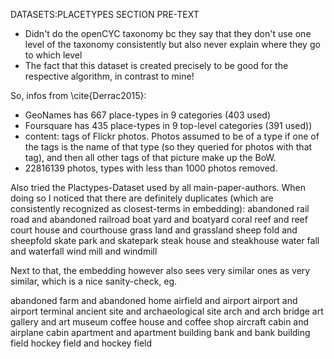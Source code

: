 DATASETS:PLACETYPES SECTION PRE-TEXT

* Didn't do the openCYC taxonomy bc they say that they don't use one level of the taxonomy consistently but also never explain where they go to which level
* The fact that this dataset is created precisely to be good for the respective algorithm, in contrast to mine!


So, infos from \cite{Derrac2015}:
* GeoNames has 667 place-types in 9 categories (403 used)
* Foursquare has 435 place-types in 9 top-level categories (391 used))
* content: tags of Flickr photos. Photos assumed to be of a type if one of the tags is the name of that type (so they queried for photos with that tag), and then all other tags of that picture make up the BoW.
* 22816139 photos, types with less than 1000 photos removed.



Also tried the Plactypes-Dataset used by all main-paper-authors. When doing so I noticed that there are definitely duplicates (which are consistently recognized as closest-terms in embedding):
  abandoned rail road and abandoned railroad
  boat yard and boatyard
  coral reef and reef
  court house and courthouse
  grass land and grassland
  sheep fold and sheepfold
  skate park and skatepark
  steak house and steakhouse
  water fall and waterfall
  wind mill and windmill

Next to that, the embedding however also sees very similar ones as very similar, which is a nice sanity-check, eg.

  abandoned farm and abandoned home
  airfield and airport
  airport and airport terminal
  ancient site and archaeological site
  arch and arch bridge
  art gallery and art museum
  coffee house and coffee shop
  aircraft cabin and airplane cabin
  apartment and apartment building
  bank and bank building
  field hockey field and hockey field

